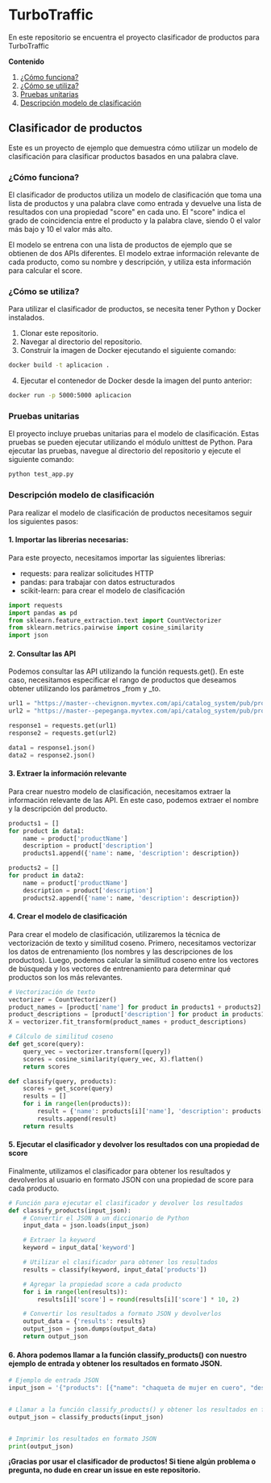 # TurboTraffic

En este repositorio se encuentra el proyecto clasificador de productos para TurboTraffic

**Contenido**   
1. [¿Cómo funciona?](#id1)
2. [¿Cómo se utiliza?](#id2)
3. [Pruebas unitarias](#id3)
4. [Descripción modelo de clasificación](#id4)

## Clasificador de productos

Este es un proyecto de ejemplo que demuestra cómo utilizar un modelo de clasificación para clasificar productos basados en una palabra clave.

### ¿Cómo funciona?<a name="id1"></a>
El clasificador de productos utiliza un modelo de clasificación que toma una lista de productos y una palabra clave como entrada y devuelve una lista de resultados con una propiedad "score" en cada uno. El "score" indica el grado de coincidencia entre el producto y la palabra clave, siendo 0 el valor más bajo y 10 el valor más alto.

El modelo se entrena con una lista de productos de ejemplo que se obtienen de dos APIs diferentes. El modelo extrae información relevante de cada producto, como su nombre y descripción, y utiliza esta información para calcular el score.


### ¿Cómo se utiliza?<a name="id2"></a>
Para utilizar el clasificador de productos, se necesita tener Python y Docker instalados.

1. Clonar este repositorio.
2. Navegar al directorio del repositorio.
3. Construir la imagen de Docker ejecutando el siguiente comando:
```bash
docker build -t aplicacion .
```
4. Ejecutar el contenedor de Docker desde la imagen del punto anterior:
```bash
docker run -p 5000:5000 aplicacion
```

### Pruebas unitarias<a name="id3"></a>
El proyecto incluye pruebas unitarias para el modelo de clasificación. Estas pruebas se pueden ejecutar utilizando el módulo unittest de Python. Para ejecutar las pruebas, navegue al directorio del repositorio y ejecute el siguiente comando:
```bash
python test_app.py
```

### Descripción modelo de clasificación<a name="id4"></a>
Para realizar el modelo de clasificación de productos necesitamos seguir los siguientes pasos:

#### 1. Importar las librerias necesarias:
Para este proyecto, necesitamos importar las siguientes librerias:

* requests: para realizar solicitudes HTTP
* pandas: para trabajar con datos estructurados
* scikit-learn: para crear el modelo de clasificación
    
```python
import requests
import pandas as pd
from sklearn.feature_extraction.text import CountVectorizer
from sklearn.metrics.pairwise import cosine_similarity
import json
```

#### 2. Consultar las API
Podemos consultar las API utilizando la función requests.get(). En este caso, necesitamos especificar el rango de productos que deseamos obtener utilizando los parámetros _from y _to.

```python
url1 = "https://master--chevignon.myvtex.com/api/catalog_system/pub/products/search/?_from=1&_to=50"
url2 = "https://master--pepeganga.myvtex.com/api/catalog_system/pub/products/search/?_from=1&_to=50"

response1 = requests.get(url1)
response2 = requests.get(url2)

data1 = response1.json()
data2 = response2.json()
```

#### 3. Extraer la información relevante
Para crear nuestro modelo de clasificación, necesitamos extraer la información relevante de las API. En este caso, podemos extraer el nombre y la descripción del producto.

```python
products1 = []
for product in data1:
    name = product['productName']
    description = product['description']
    products1.append({'name': name, 'description': description})

products2 = []
for product in data2:
    name = product['productName']
    description = product['description']
    products2.append({'name': name, 'description': description})
```

#### 4. Crear el modelo de clasificación
Para crear el modelo de clasificación, utilizaremos la técnica de vectorización de texto y similitud coseno. Primero, necesitamos vectorizar los datos de entrenamiento (los nombres y las descripciones de los productos). Luego, podemos calcular la similitud coseno entre los vectores de búsqueda y los vectores de entrenamiento para determinar qué productos son los más relevantes.

```python
# Vectorización de texto
vectorizer = CountVectorizer()
product_names = [product['name'] for product in products1 + products2]
product_descriptions = [product['description'] for product in products1 + products2]
X = vectorizer.fit_transform(product_names + product_descriptions)

# Cálculo de similitud coseno
def get_score(query):
    query_vec = vectorizer.transform([query])
    scores = cosine_similarity(query_vec, X).flatten()
    return scores

def classify(query, products):
    scores = get_score(query)
    results = []
    for i in range(len(products)):
        result = {'name': products[i]['name'], 'description': products[i]['description'], 'score': scores[i]}
        results.append(result)
    return results
```

#### 5. Ejecutar el clasificador y devolver los resultados con una propiedad de score
Finalmente, utilizamos el clasificador para obtener los resultados y devolverlos al usuario en formato JSON con una propiedad de score para cada producto.

```python
# Función para ejecutar el clasificador y devolver los resultados
def classify_products(input_json):
    # Convertir el JSON a un diccionario de Python
    input_data = json.loads(input_json)

    # Extraer la keyword
    keyword = input_data['keyword']

    # Utilizar el clasificador para obtener los resultados
    results = classify(keyword, input_data['products'])

    # Agregar la propiedad score a cada producto
    for i in range(len(results)):
        results[i]['score'] = round(results[i]['score'] * 10, 2)

    # Convertir los resultados a formato JSON y devolverlos
    output_data = {'results': results}
    output_json = json.dumps(output_data)
    return output_json
```

#### 6. Ahora podemos llamar a la función classify_products() con nuestro ejemplo de entrada y obtener los resultados en formato JSON.

```python
# Ejemplo de entrada JSON
input_json = '{"products": [{"name": "chaqueta de mujer en cuero", "description": "Description 1"}, {"name": "chaqueta para hombre", "description": "Description 2"}], "keyword": "chaqueta"}'


# Llamar a la función classify_products() y obtener los resultados en formato JSON
output_json = classify_products(input_json)


# Imprimir los resultados en formato JSON
print(output_json)
```


**¡Gracias por usar el clasificador de productos! Si tiene algún problema o pregunta, no dude en crear un issue en este repositorio.**
